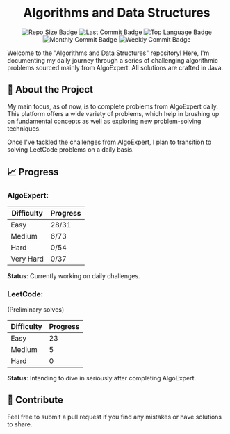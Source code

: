 <h1 align="center">Algorithms and Data Structures </h1>
<p align="center">
    <img src="https://img.shields.io/github/repo-size/Porumbescu/Algorithms-and-Data-Structures" alt="Repo Size Badge">
    <img src="https://img.shields.io/github/last-commit/Porumbescu/Algorithms-and-Data-Structures" alt="Last Commit Badge">
    <img src="https://img.shields.io/github/languages/top/Porumbescu/Algorithms-and-Data-Structures" alt="Top Language Badge">
    <img src="https://img.shields.io/github/commit-activity/m/Porumbescu/Algorithms-and-Data-Structures" alt="Monthly Commit Badge">
    <img src="https://img.shields.io/github/commit-activity/w/Porumbescu/Algorithms-and-Data-Structures" alt="Weekly Commit Badge">
</p>


Welcome to the "Algorithms and Data Structures" repository! Here, I'm documenting my daily journey through a series of challenging algorithmic problems sourced mainly from AlgoExpert. All solutions are crafted in Java.

## 🚀 About the Project

My main focus, as of now, is to complete problems from AlgoExpert daily. This platform offers a wide variety of problems, which help in brushing up on fundamental concepts as well as exploring new problem-solving techniques.

Once I've tackled the challenges from AlgoExpert, I plan to transition to solving LeetCode problems on a daily basis.

## 📈 Progress

### **AlgoExpert**:

| Difficulty | Progress     |
|------------|--------------|
| Easy       | 28/31        |
| Medium     | 6/73         |
| Hard       | 0/54         |
| Very Hard  | 0/37         |

**Status**: Currently working on daily challenges.

### **LeetCode**:

(Preliminary solves)

| Difficulty | Progress     |
|------------|--------------|
| Easy       | 23           |
| Medium     | 5            |
| Hard       | 0            |

**Status**: Intending to dive in seriously after completing AlgoExpert.

## 🤝 Contribute

Feel free to submit a pull request if you find any mistakes or have solutions to share.
